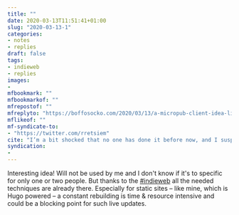 ```yaml
---
title: ""
date: 2020-03-13T11:51:41+01:00
slug: "2020-03-13-1"
categories:
- notes
- replies
draft: false
tags:
- indieweb
- replies
images:
-
mfbookmark: ""
mfbookmarkof: ""
mfrepostof: ""
mfreplyto: "https://boffosocko.com/2020/03/13/a-micropub-client-idea-liveblogging/"
mflikeof: ""
mf-syndicate-to:
- "https://twitter.com/rretsiem"
cite: "I’m a bit shocked that no one has done it before now, and I suspect that one of the pre-existing micropub clients out there could probably add the functionality as a one day project at an upcoming IndieWebCamp."
syndication:
-
---
```


Interesting idea! Will not be used by me and I don't know if it's to specific for only one or two people. But thanks to the [#indieweb](https://indieweb.org/Micropub) all the needed techniques are already there.
Especially for static sites – like mine, which is Hugo powered – a constant rebuilding is time & resource intensive and could be a blocking point for such live updates.
